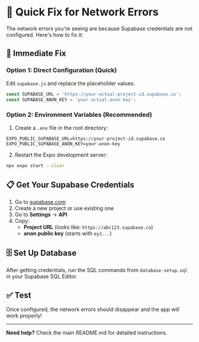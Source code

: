 # 🚨 Quick Fix for Network Errors

The network errors you're seeing are because Supabase credentials are not configured. Here's how to fix it:

## 🔧 **Immediate Fix**

### Option 1: Direct Configuration (Quick)
Edit `supabase.js` and replace the placeholder values:

```javascript
const SUPABASE_URL = 'https://your-actual-project-id.supabase.co';
const SUPABASE_ANON_KEY = 'your-actual-anon-key';
```

### Option 2: Environment Variables (Recommended)
1. Create a `.env` file in the root directory:
```
EXPO_PUBLIC_SUPABASE_URL=https://your-project-id.supabase.co
EXPO_PUBLIC_SUPABASE_ANON_KEY=your-anon-key
```

2. Restart the Expo development server:
```bash
npx expo start --clear
```

## 📋 **Get Your Supabase Credentials**

1. Go to [supabase.com](https://supabase.com)
2. Create a new project or use existing one
3. Go to **Settings** → **API**
4. Copy:
   - **Project URL** (looks like: `https://abc123.supabase.co`)
   - **anon public key** (starts with `eyJ...`)

## 🗄 **Set Up Database**

After getting credentials, run the SQL commands from `database-setup.sql` in your Supabase SQL Editor.

## ✅ **Test**

Once configured, the network errors should disappear and the app will work properly!

---

**Need help?** Check the main README.md for detailed instructions. 